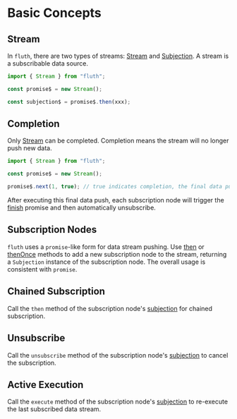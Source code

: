 # Basic Concepts

## Stream

In `fluth`, there are two types of streams: [Stream](/en/api/index#stream) and [Subjection](/en/api/index#subjection). A stream is a subscribable data source.

```typescript
import { Stream } from "fluth";

const promise$ = new Stream();

const subjection$ = promise$.then(xxx);
```

## Completion

Only [Stream](/en/api/index#stream) can be completed. Completion means the stream will no longer push new data.

```typescript
import { Stream } from "fluth";

const promise$ = new Stream();

promise$.next(1, true); // true indicates completion, the final data push
```

After executing this final data push, each subscription node will trigger the [finish](/en/api/index#finish) promise and then automatically unsubscribe.

## Subscription Nodes

`fluth` uses a `promise`-like form for data stream pushing. Use [then](/en/api/index#then) or [thenOnce](/en/api/index#thenonce) methods to add a new subscription node to the stream, returning a `Subjection` instance of the subscription node. The overall usage is consistent with `promise`.

## Chained Subscription

Call the `then` method of the subscription node's [subjection](/en/api/index#subjection) for chained subscription.

## Unsubscribe

Call the `unsubscribe` method of the subscription node's [subjection](/en/api/index#subjection) to cancel the subscription.

## Active Execution

Call the `execute` method of the subscription node's [subjection](/en/api/index#subjection) to re-execute the last subscribed data stream.
